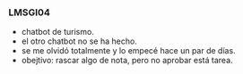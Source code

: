 ### LMSGI04
* chatbot de turismo.
* el otro chatbot no se ha hecho.
* se me olvidó totalmente y lo empecé hace un par de días.
* obejtivo: rascar algo de nota, pero no aprobar está tarea.


